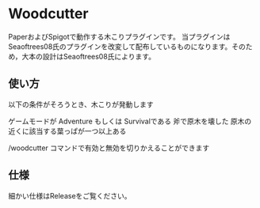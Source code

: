 # Woodcutter
PaperおよびSpigotで動作する木こりプラグインです。
当プラグインはSeaoftrees08氏のプラグインを改変して配布しているものになります。そのため，大本の設計はSeaoftrees08氏によります。

## 使い方
以下の条件がそろうとき、木こりが発動します

ゲームモードが Adventure もしくは Survivalである
斧で原木を壊した
原木の近くに該当する葉っぱが一つ以上ある

/woodcutter コマンドで有効と無効を切りかえることができます

## 仕様
細かい仕様はReleaseをご覧ください。
